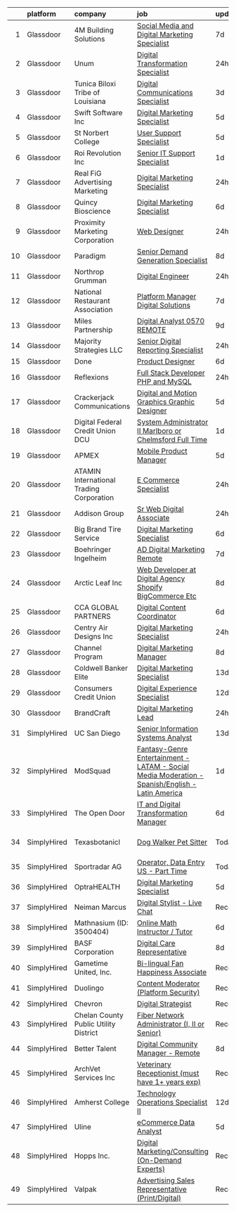 

|    | platform    | company                                  | job                                                                                                                                                                                                                                                                                                                                                                                                                                                                                                                                                                                                                                                                                                                                                                                                                                                                                                                                                                                                                                                                                                                                                                | update_time   | location                    |
|---:|:------------|:-----------------------------------------|:-------------------------------------------------------------------------------------------------------------------------------------------------------------------------------------------------------------------------------------------------------------------------------------------------------------------------------------------------------------------------------------------------------------------------------------------------------------------------------------------------------------------------------------------------------------------------------------------------------------------------------------------------------------------------------------------------------------------------------------------------------------------------------------------------------------------------------------------------------------------------------------------------------------------------------------------------------------------------------------------------------------------------------------------------------------------------------------------------------------------------------------------------------------------|:--------------|:----------------------------|
|  1 | Glassdoor   | 4M Building Solutions                    | [Social Media and Digital Marketing Specialist](https://www.glassdoor.com/partner/jobListing.htm?pos=126&ao=1110586&s=58&guid=000001812334652d81621f7f3c15f957&src=GD_JOB_AD&t=SR&vt=w&ea=1&cs=1_27c63c42&cb=1654153046035&jobListingId=1007892482930&cpc=4AE8B46D8845344B&jrtk=3-0-1g4hj8pcpr1bk801-1g4hj8pd82cgv000-5499c41984faf4f9--6NYlbfkN0CgQmj7yE481xGMhv8oNASS6JnKcl-psSIiFLnIfmSYoRnBir3Xm72OhOt-pkNbUKafFq9h6VpHxLpYqc8tdlHulsnw0vaP86TUQc3PL0WKbPtpZBtduVRRhYJJs78FuBLDMvmwK-i2y3wkkw2xe4BH2kOrhM6lsfXDBi4wV-1QglGm4PAenhF2tl9VVKGhOldb5ZcUaorqFzHKazVnU50D8wn5QGVhWLRAs9yJ2lii3vmLLZbqlAVQvhVXM3RVWJi1DHTewmmfYh3Oc1VwIYbPAwrybNMWpvGXd_l31g1M8mEuQKOeXiC1RxPiesOiZO_Mu9q1m6lacQKyZxKeC__5oIgnfXHYxdxV5ZCyvbQCBC0lFsgPvad5uorM3j2wpPqpG3APGcP_L3LSIrZnA4KQCZcOxOUCqpZfnXnYbZDMqUamLS_17Q0sk4VOghkGJNsd4mkT4j3z5jqX8uttu9rgUolX4rNkJuPlb7o-E1JKVilm0RDdtQ9tESD1V1HX2A7cqhuY3fo_okh0S8bKDGhj)                                                                                                                                                                                                                                                           | 7d            | Saint Louis, MO             |
|  2 | Glassdoor   | Unum                                     | [Digital Transformation Specialist](https://www.glassdoor.com/partner/jobListing.htm?pos=117&ao=1110586&s=58&guid=000001812334652d81621f7f3c15f957&src=GD_JOB_AD&t=SR&vt=w&cs=1_7b92f87e&cb=1654153046034&jobListingId=1007911243162&cpc=4D489A1B82E31BBF&jrtk=3-0-1g4hj8pcpr1bk801-1g4hj8pd82cgv000-03346d408226acf6--6NYlbfkN0AV9isdB2iNFq7MNITge-w_AXqD4hA-KRfbVtwUipZE1ZWY5PljmcgHbqeUxv3vkM_9xw6wY8jUxAyEMOMVdUBbT_NE349uq_bpviplUi8KdAlDw3hwTOPhgL1m88JG9fuh6QO32-gUr47sWXZT_QmklRE3_5TLIBxXSZoNNGilByOeaxr9VSCX2Uau0zQJLISl8CqZNg6dPlKK-vfqHjQIPIsL5pHyxzPoDgqf6u7zlLyE-jVjUWZAY0PH8uPyzXDEGtK71nLa54OaKyB6aRb2mbTGicsHRwS-Zj8DcdHd6W75g4qysNpFuPW89P1PMlbyL3UX3dSCIBCoKRBOj8UlXywO8yoHaOiZlhc1kzXciMGv-TbcLX6GBgo4X22fxujcO_0hlEacArabdyWdhfYsdPXo1CcrZ2XeHSdQ9GBahbFEg65S75XlAt4mtwIyiJpHvEKwnV1DSofvJHDG1AG5vn1rBClk-5y38eJyO6Nlb2fflbTxhANO-Cv1YVcdnffTT3dpWdUoTZkaMkbx93acgvnffM6pNEZSX3Qtm80IWy8cSqNxvyEHkCQLbxcKnbuGuIkrty9Mubt179U_mO2r)                                                                                                                                                                                                            | 24h           | Portland, ME                |
|  3 | Glassdoor   | Tunica Biloxi Tribe of Louisiana         | [Digital Communications Specialist](https://www.glassdoor.com/partner/jobListing.htm?pos=104&ao=1110586&s=58&guid=000001812334652d81621f7f3c15f957&src=GD_JOB_AD&t=SR&vt=w&ea=1&cs=1_dc82a5e8&cb=1654153046032&jobListingId=1007900999743&cpc=9140140C3E201244&jrtk=3-0-1g4hj8pcpr1bk801-1g4hj8pd82cgv000-93dead821e357997--6NYlbfkN0A4hgeKHdLyHgzaskNEvl2xXMVaueUT71iJOYpLYISQUI4874FyV4y-JsDEOyN5S5s_rDSjQuuXtJKvpP_QNeuABQgKUXyd8-zA7xE69ApiiLNbQMJYW_DPjenohnSkdEmxHxVEj3_2dz3MnOftn1NRjrhLlU_hJv31LODgcIw8u6GzdOoBdBjM2IQgFaDShAGclxDg0ipfvcDs4PdGOG92Rpk_WxT1KatEc-f_SQwCj0OcwNdMyNijquNYIaOOZQ0kzN9wzsJWwKGsuWM01kjNISoJ034LaVp8b0EmmIGYqujUl5yJJQZ0D7yTBq4wpALwdHm8eCnCCloyXjAgty7Aj4hPk_8Vf6OW4XDZgCMwHblxHHB8viIEgQGwca26GKcmMvygSJXilxtIU4GLoltOU5fN6YjzD6a1pnNfFt6gtOYYsLGhmW6-PphkKy-vuE-bY1hi4M2phxRlMTdwDXwMmNUJFJZwldJ1UcMbiqtuWIS82DsakPmxopJKCDlEDlYgko-PJNAmRA%3D%3D)                                                                                                                                                                                                                                                                           | 3d            | Marksville, LA              |
|  4 | Glassdoor   | Swift Software  Inc                      | [Digital Marketing Specialist](https://www.glassdoor.com/partner/jobListing.htm?pos=110&ao=1110586&s=58&guid=000001812334652d81621f7f3c15f957&src=GD_JOB_AD&t=SR&vt=w&ea=1&cs=1_6a2abd96&cb=1654153046033&jobListingId=1007898399231&cpc=2C0945AC5067B68B&jrtk=3-0-1g4hj8pcpr1bk801-1g4hj8pd82cgv000-e14097b5bb6ccb9c--6NYlbfkN0DZZww-p_mr8GWlqIRBY21Wjl_Fk3kglyx5_HcxykVqweErWnar7kdIypVXyUPbfKVYgQFXV-naKbIbUjjuafYosPAFGtbIAun7F2CrqqVrXoyO9rQ9STNmNXEJStbVqtf2XmBvaMJ5L2LBjMdd2j9207IL57VRWplgP636dLn0-h85S6kf07DocPbv-6J7p_dl3edCZM2Jy0wRWaNBOGd_ScyjEqHVGDHR_y_akPBRI3Xn8oLGN-gGTqDWiQ1jrBtc29iuuyYfnfUXk9othYzW8tS5kZ_Dq7guUGOU7rsJkxMf8BFW4vzHQmKENNfJzi8QqN9QArlzz9HrftJIkIj70Vpvfhjdj1_DHPCNeXU4a6jjmCZ43rtKNOQAKzsGa3phe0ZtnFf6JgUlR5dRtllYaOZacZI5Kh10OIhoj5_dpSOYch4yh81noie6ZUeIp_6kZWlUk-3tKv90oLuwJwVputX2mb7Ag656ynBzzXYdz4huElA_rXTGC6-UlyLT_kKti-Jvvc2NRw%3D%3D)                                                                                                                                                                                                                                                                                | 5d            | Frederick, MD               |
|  5 | Glassdoor   | St  Norbert College                      | [User Support Specialist](https://www.glassdoor.com/partner/jobListing.htm?pos=119&ao=1110586&s=58&guid=000001812334652d81621f7f3c15f957&src=GD_JOB_AD&t=SR&vt=w&cs=1_4dde5870&cb=1654153046034&jobListingId=1007899347100&cpc=BD12EE6BC876221B&jrtk=3-0-1g4hj8pcpr1bk801-1g4hj8pd82cgv000-e8704bad2938186e--6NYlbfkN0Cu_GVcSGh2yTFqUL9oIhJevkFPo5xSUcND23f9fjtmJiqZE77BpJOYRITA6JHQD-9TWppfqnxGQZ2_mcb9wQaxipToGkWstvURvCnpU16mUgY2KdGNQNXs4Jm8yDjgKQb4rrLBelqObg69L-thZrJWqcYhpdi44jir1WaYu5CKuXZnXcwEAjAEJ3LtOJZngCQZ4r6dwYrD3W6lG3HUdLVBuqMcm7Lu-c1uZX3R4PpUJosyxBtquFVbQ0Ldy93gcXSt9wAWsGmo9_DMfUJqvIS-7D6cZUzxnoIZgJYWiBRKsx_AyCUpTcyxwAnVRZh_upSOtPjjM31mxK1EhvPdImHr47ML7iBrsQ_D6l4HY0SY20D_xezzE0uZFN6wyaot7WWNklckMLAiw0BxYAd9UBNN8BQ84ECOBO7S8u1tpH_P742Q9hoHI58xvzFMb6WnBdotRSP8bnM-GLlOO-5XnQUFg8ZD-FtBPwSnGUXLhzlQtSCnsfQT0zpeRid_XkSXh8gT4oOWwdI0POTRCPPIaNRnQbv7TZkbPyPCpnH0g4vr7wSUGXVvS5Nq0MTvfkKpSy1EXhq1xlkHRg%3D%3D)                                                                                                                                                                                                                          | 5d            | De Pere, WI                 |
|  6 | Glassdoor   | Roi Revolution Inc                       | [Senior IT Support Specialist](https://www.glassdoor.com/partner/jobListing.htm?pos=108&ao=1110586&s=58&guid=000001812334652d81621f7f3c15f957&src=GD_JOB_AD&t=SR&vt=w&ea=1&cs=1_db84b96c&cb=1654153046033&jobListingId=1007906984240&cpc=427C69BCF34A3160&jrtk=3-0-1g4hj8pcpr1bk801-1g4hj8pd82cgv000-6e7eaa2084345b06--6NYlbfkN0DioPf4VA_6Tg_-NW5IJhXRAAp9AKfe2yJV5hq6TK7JLPVsXEw0d9cbLj6N8apiB-ttBI4c7mZowpQCt3honEKUWn3Ua6ZCDOAu3KkkctMvUnWdpFprpOH3USBIOfjOJTLPp0s65FxlOf_VDSlglmtUdel2JXmCzvM8-7P8NqkEnrn6pyeFJe0pUBMo8ZIyLEq_8H4Om2_YqTrjEgxatsbVYS25dBUC1Upg5ISCEy5Ffikfbk3l7aoByae_gZY0AUhb-PyA1m3npMMC5mLBYNIOiC-p22RrDVzlT9khbu8uQfHcOBrsjXbHP7zG2sNEAnPUDmavVQshD9A8gfwW4iJ2_7pwxmKNNYkOWcFy8QPknEggQWbetKxxOp-t6rR6qcTSkh9WEYVrQfLvDzfn57v_Y4Gwkqy_pr18pUWfrNeBQcxEtgsOhYndoETn3M_0WQEw3anBjn26KQDIVyrPAEkICdX5XEYQoIO9l44SzDbOA11v5IfUfkeW5I83shwMOROxyFBgtNEH9Mx1p13rDQ5P_N8L07jtIKKpO-1ab7PK9p13ARueyFRiBk5R-ecTtfjP2JUNuChwRtDkWHnL4fi8ljH_p084OWkmyEW3DX1IdFvxA6-PTQTRZE9mwej8OmZyhr1ZpFwhKr5SMJiBCrP2yLqeSRwocEeDBcwM2ue0hfc7NJiIyXeYo9QBNzv9stXpRy1WcZENHzghbvHQ-PUi94K9U2BmfnSih7KQ55R2uzI6cEmUNHy5f-ucbe9mC46XWGnHjXndKQ%3D%3D)                | 1d            | Raleigh, NC                 |
|  7 | Glassdoor   | Real FiG Advertising   Marketing         | [Digital Marketing Specialist](https://www.glassdoor.com/partner/jobListing.htm?pos=130&ao=1110586&s=58&guid=000001812334652d81621f7f3c15f957&src=GD_JOB_AD&t=SR&vt=w&ea=1&cs=1_8acf2713&cb=1654153046036&jobListingId=1007909805561&cpc=67D5E609A3B8C355&jrtk=3-0-1g4hj8pcpr1bk801-1g4hj8pd82cgv000-cc6b9cfeb88de31c--6NYlbfkN0DfhRLDY5E7BVY3xhBTAobuSaZ3WR2SqAJ-w4NHeQGDZ7E2wUvMAUxACPS7JBD6NvNvYSi1QcqDDYnBWAC79msjXZLz8aQXWjOgFnH2oPVJn1iHajEKLK1BYdSfjiHxULvTTienbQiQf4wcWDE51qwmKuA0REQvJaXNUCX_8QDKGeoMK4QKU_TjvNcsYHNjbw2T9hOU3Lr6MOoBMFTodJSTZKKufe9burhW98d6uVyXR00bpNx87x3PgGBuhOf1B28cfKTeRFghSduP4T5A0bpIDqg6RLzgmp5iM5YJIJni7fHfCR8B2JYJOmVmHTEnUE8leiqMnIHoCyun_iiePUSFSEt-S-A5QClr7UJM7NehLuRkdtotREmACzPIA0B_zOgBjrIecQ3ljg6_zxTLK7j4oLoJxOIf7xLL1G-NnyEoNCZr_G9O6qblQNQpUVxasq-dGzTNAoLMMcy-lsBAfE7mBeOUnTknW2snDjCKkgo7zlipHJzzANFYBCb5gmYZx9Ax6znePrKj6Q%3D%3D)                                                                                                                                                                                                                                                                                | 24h           | Denver, CO                  |
|  8 | Glassdoor   | Quincy Bioscience                        | [Digital Marketing Specialist](https://www.glassdoor.com/partner/jobListing.htm?pos=109&ao=1110586&s=58&guid=000001812334652d81621f7f3c15f957&src=GD_JOB_AD&t=SR&vt=w&ea=1&cs=1_e5eb60d1&cb=1654153046033&jobListingId=1007895149889&cpc=1AE02033F0CCF966&jrtk=3-0-1g4hj8pcpr1bk801-1g4hj8pd82cgv000-09536d07b9f4a43d--6NYlbfkN0Cd5ZvLdai7cR0fypH5_WiGezUQesq24dbKuF0ly35ya84jt7e3GFL0Brydynu9w-vRVQvsclyrQPKTm43Io2F0qEmjpfTscOP9bGxC4pfTooJYLErC1RUOPnUEajuUSOp-elD8SAwbyEZ2Vb62O4NxyVP8P7f4Hc_rdPryJ9aVdAjPAiYu2WCxapPHSfO9cQq1jAeuNwVcwgaqoaNT-v-9j-lM6vH5ZMyGdKlQQxmZ2ZEXiHaG66FRP8wHlyuZfQw8ijZdNXiBHK90bhh744C3jFWQXJb18s6aIoTQ8T4fhuI2fNf5Xrbr0H60XWYafuN6o6aepn1Dh5jeNUTUk31-Piam4r9I59zIRUj7NvwDoL0q_C4PmJMnCIzVRr6RmmM8giHLVqSrEosuc1QzT56-E4nBggzJub2zB3AxLdhDa-qT6oWwtvDSqyPsUk341yeiJkw60AV6fRLokwio0DKsUt9YPhh-Nido4JVeJB5W0IWKE7dCdedGxe6LDZ1fr6AQfudKVmoJDg%3D%3D)                                                                                                                                                                                                                                                                                | 6d            | Madison, WI                 |
|  9 | Glassdoor   | Proximity Marketing Corporation          | [Web Designer](https://www.glassdoor.com/partner/jobListing.htm?pos=106&ao=1110586&s=58&guid=000001812334652d81621f7f3c15f957&src=GD_JOB_AD&t=SR&vt=w&ea=1&cs=1_a1ef09f6&cb=1654153046036&jobListingId=1007909411123&cpc=B05C06C2E5790446&jrtk=3-0-1g4hj8pcpr1bk801-1g4hj8pd82cgv000-fdf77e2082eedeef--6NYlbfkN0CKNvdBtBh9SnuMcnkEvhJOJZTsmZHyY3ybnWicrfIHv4J7uR0g30tMm3JzRMilnpWfVo-QF4Uw8pdgMyGssC4PATq4MmUjSPmr3cHzrS-WMwGluAlFVv_LBsBToci7OzFez2U5QhCA2MlykN7Stsiel1TkWxiPyTbVV0OD3FMO8qGE57eQ-Z4oOTlUt4XpxZVQkZ5yj3FZIreguY7QmnhgL_9skU6xZ8dvgZ5I1H72xO1lMdI3y_DPNL1EJyDvNruFUzr78ZSE1xhMmR05znpo7321k_L32iYo6ScUq0Xap3uHxxs0AqasJVQ-BIRpi1uzXHyNP5tzW_GNDfv7cwR3awVVARG0ACwuSSzk1OMbpd3zW6pH8eH4F_sA4Vns9zcJcmHEF99h5YCtsXYEmLuVjHVcbeETSIyBIjrcNk25KyZqBWFNwpenqdJsxK7XULk_h_lFn-08MbsyzfPTfj4TPIWPWuhEcHDZjTMJgXsufQhm6cP6drgg28SB1IpGGoHqj5Ik-5AmIg%3D%3D)                                                                                                                                                                                                                                                                                                | 24h           | Brunswick, OH               |
| 10 | Glassdoor   | Paradigm                                 | [Senior Demand Generation Specialist](https://www.glassdoor.com/partner/jobListing.htm?pos=111&ao=1110586&s=58&guid=000001812334652d81621f7f3c15f957&src=GD_JOB_AD&t=SR&vt=w&ea=1&cs=1_0b1e3579&cb=1654153046033&jobListingId=1007889393339&cpc=A7A4858676DE79F4&jrtk=3-0-1g4hj8pcpr1bk801-1g4hj8pd82cgv000-5a87a7f9bef79ef2--6NYlbfkN0DeyJ4CP5CzwT7broxeUwKBt3co1QwKwWitRQqJu2WRZ0WRYEK4sRQPRDcH6z-5Xl98DLi94SyD_BF__Ytb4p51lAOuJNaJMk1f--M6S4j0Da689BdA3tK1WDVHZPqixYFvf5JfeMs08kpna6EazR-gYwppV8X16oh_YLSVZTFHH8fCSWRZyWC3i9-YqOFtr5AqwwL03_7a6kUh0kHtWiIgFKCPslzLSFdfU6s9V5fPA4Ja5XyzVWItQBDbMLT4oOLV0ba_8WyvHXuXLmsZXFijcCPtsvlhB1jL7m-l1OUV7tWaF7zhu54QfbJ0xYiP-poXSFqMK4spoScxr6tPKwo0HtvnJsYIvCUpuEy-wn8upggZvYiE7PGs3yaN8FV2-MsTvoRcmkmQmZpv_hGm9r7dyf_ydDtwL26HpKKm8EslQ7clsoIJDIDX1q3B3ndIp52GBiINcjEnEL4JNkRQfxfajT2UaHCpx_DRdig4xtzC6hj7dwkoqto6tXlqsJRS9s1uA3SX8xj5UWQgIMAbqcCw)                                                                                                                                                                                                                                                                     | 8d            | Remote                      |
| 11 | Glassdoor   | Northrop Grumman                         | [Digital Engineer](https://www.glassdoor.com/partner/jobListing.htm?pos=129&ao=1110586&s=58&guid=000001812334652d81621f7f3c15f957&src=GD_JOB_AD&t=SR&vt=w&cs=1_5e00f9d2&cb=1654153046035&jobListingId=1007911348039&cpc=82ABD2B5CEB98952&jrtk=3-0-1g4hj8pcpr1bk801-1g4hj8pd82cgv000-03b7efc663ce1d4e--6NYlbfkN0DPf8Tf_oakpB62WadId2dzQiWExtALTi0lpCM--zHBL1trAzPQuAwgyDf_-NiZch397bqYnOXZNBREP6SSvr78MRIdQwBuUlPJfMnogf8qZp81QoSlVgsFFB_lcWaiD622xjkYYfVYOKX-1p5PiCyZVi3d9MWBT83gNIwcQJjkc5cAaYlDOb2vXgt84ZHBYBEyAsTqXDOxha4Y1k-jJUAGiZMjxoTkUWhGGjy6N7_f0OvskXIVV8KebVKNkGE_kF74LvM2g2sz9kQpGDKKFkkFZpMpVZNOFem4FmI2ZT-B4JqGyhmQv1jVjn_3uomP0Eu8yLDrHsNq_tUK2oemKlJUajE3PzzHNF53TJoUS7_lpmlEzAzZAKkv59GvbfoZ8I748U4iNUc4UkG8XLbk6UPmM9kwqMQmntypxq_1yfSQjp3iFJm_VvJ2nnkjW8sgTh9ZsRk9k9dMFVTECtO4qYX5tkG43N_kZzorjyKxQze_Hbe5iUIhPNwrnjVHRVGQYX2dk7sy2rR7eXLVEV2ovnvGfRTeF6L9eoZUxPqFHeHr3S-j8fQWrj2blcEnWK43B1Jh4xGSdjTxj20NhmfLItmg8BWzj7m4MadtkUFHW5S_pyAXhpoXFBg3Z3u_Z77-R1hbuHuBgU2PFNBUdpeY0v0xJkAPuMvRoncCKtHBSAiajTAhf0-Par2pV6CKiXMjZ0uQzUYv8tmhRFSyZBBkikXk4ucgtgdRMJdH2TCHkVJNzqZYyxsPTamg8c2W5vweG9ptVjbE9_ypKWeoKJVGme72EXgxNRo0IgIXCgpxM3urJg%3D%3D) | 24h           | San Diego, CA               |
| 12 | Glassdoor   | National Restaurant Association          | [Platform Manager  Digital Solutions](https://www.glassdoor.com/partner/jobListing.htm?pos=102&ao=1110586&s=58&guid=000001812334652d81621f7f3c15f957&src=GD_JOB_AD&t=SR&vt=w&ea=1&cs=1_8d78712b&cb=1654153046032&jobListingId=1007892595083&cpc=B88C2F2AB74A8C5E&jrtk=3-0-1g4hj8pcpr1bk801-1g4hj8pd82cgv000-0fb08f81e4b7cd9c--6NYlbfkN0AXV6erP36Gk5_UqhJ87gBwIOouYBwtKExAdYMc9-jMFELr0MqWhlGyGIz9WUwZ_8NxezdNdMMdsP_07I1vbcKcnxmh-OOUSKGW98Dzg48VjRZC3rYjPv6fb8RNbZ-0DFzWkU6318Md3EP43dye_UkZMClQhcfq6lseX7jtKE4iymHoJxWL-bQ513khEsgdwFq5Dn3CI-L4nrd8XKPQs5flRaXlbzsGpfgyS9WXu_U_fpanX1Iku2NWA5FneOpzVeR6HC2RrVs2dVe4by9LQrXs8c9stP7EqTzwWXj6FReTa0dG66zkcj_GpxWnEv9_PJH7ZSngvMQvqTm5mCXiYmTm0DsYOM_XjYuWMjPTLT23tJH7ea5B6nIVTN8j6vxwMgdGiY_YnziSdNKSSlSMfODvMdefrGgS_1k5R7F7LiEVKV_cazQXXTDAlpHmr5PpcfQYmKgkixDSaPZ2aM7PLy2XiKE_F7NZ1eCCNLH3-oZc7vWQpwGjinYLD_aYq43P4C4w6Cjg67_8q43O9f_d5cAaTfkgFCF2FBw%3D)                                                                                                                                                                                                                                                       | 7d            | Orlando, FL                 |
| 13 | Glassdoor   | Miles Partnership                        | [Digital Analyst   0570  REMOTE ](https://www.glassdoor.com/partner/jobListing.htm?pos=105&ao=1110586&s=58&guid=000001812334652d81621f7f3c15f957&src=GD_JOB_AD&t=SR&vt=w&cs=1_25e6ab77&cb=1654153046032&jobListingId=1007886460693&cpc=CB2768E455C10F6C&jrtk=3-0-1g4hj8pcpr1bk801-1g4hj8pd82cgv000-b47b2c23ba471851--6NYlbfkN0DZZkyOPtvMjqDDtN8rnR319N6rIpFNX56Vrt04YiHoO3y-LnaflmcEiKivOKsxj0KtnDO8xwPzkfG3jQkCH54FN2vUwZ6vxaNscSdZjYLhG5HhmfmxfJlubvcO519f_tJ2opL5ZC4b5l_gktxL0xf4n0bwy3RybBkmZ4KVy10bu8i_W56hlaRP_58CK818kZAyAwYZwU1_R9gSsweFnWM5LyxZR4jtJo6V2D5wNHLdfA6Ao6EKtcI0PUmMOcqkUZXDOAp7Lp2Hf2xdVLFt3Zcs1OyJmNY8w9FCh2VpaxU-3n33vSO0qa91BuPiPUxMLF43zluAww2S5lLclDM_SA0xsmELZgi_hzDkpxOkYKTSCVJjmav2ZxAfLGLi6yU0jPTWotUeQFRzRQgKPI5EZhbLOZdFDBJZOWVH_7_E0J-Wz3C4gO8yaEEo4KRxUZ09x5swaWuFHglTI0VDlMkvrIdy2rRANtPXuMyl2P20lRzfa3nIZL2rZMfWGfMQVg2mvrZMQWUNUzB8jiU--KuJU7Wp1wljoRN9VEJR1Oh7D5CIFdU-LX3cIIY2Sn3p4xCHXwsr9CXnkC26fA%3D%3D)                                                                                                                                                                                                                  | 9d            | Florida                     |
| 14 | Glassdoor   | Majority Strategies  LLC                 | [Senior Digital Reporting Specialist](https://www.glassdoor.com/partner/jobListing.htm?pos=125&ao=1110586&s=58&guid=000001812334652d81621f7f3c15f957&src=GD_JOB_AD&t=SR&vt=w&ea=1&cs=1_bfa98224&cb=1654153046035&jobListingId=1007910444745&cpc=0AE43CF55DD5119E&jrtk=3-0-1g4hj8pcpr1bk801-1g4hj8pd82cgv000-cc1f870c9eb9271d--6NYlbfkN0DzaDHVbxJ-LJZej0v9fk4K-FwNocoxjQ_zxp68kPBvcoG0F0cX5LlH7emtH_Wtu9DPeZmiCALHQZH8OtJD2INVUoLSy7YmZvZ2fDrepgYBKxefGxFGG_vPnoWTbdDYo9DT1AiNrsgjyfI44_eHSf_BKWpEP5naeZe3_0u9H_vq4NzLEXkJ5hw5G4Oir-xymfPEZiFDOVHpuc6Bfq5Tl2J_77mBWB3luWUDQa8Ivi48CFdV33abuMhjmHBDACajtuwn_70IMUbzjDM0CPwSonpmG-LlK-4-5xnNhVlD124KqB_pEUMZoOpfj-zLzmpb2QHDtQ4j14Jo930o57Fd96cQOQLVTpW_zmFpOZn44fjQhEH-JthLMYue8b5KyveibeDOaayblZGBHwtkHshs7B5snwukMAQS6Vio_VAtIAgXOKqbGWlOTVg88aiL3K2l3OTQ2YyXWdpIqT239f4wCi_jXR26OhrcFflBfVIoNeKAnPrK5q_9419d5lyzZ-BVGw-Q3YMPqWosuw%3D%3D)                                                                                                                                                                                                                                                                         | 24h           | Jacksonville, FL            |
| 15 | Glassdoor   | Done                                     | [Product Designer](https://www.glassdoor.com/partner/jobListing.htm?pos=121&ao=1110586&s=58&guid=000001812334652d81621f7f3c15f957&src=GD_JOB_AD&t=SR&vt=w&cs=1_6f3769b8&cb=1654153046035&jobListingId=1007896596008&cpc=A1E2D04CAB10975F&jrtk=3-0-1g4hj8pcpr1bk801-1g4hj8pd82cgv000-62694e3607ed607e--6NYlbfkN0C-LxO6OzFeyYVxZOsqOoGVZSPgtH8WHva8NWd1WDVRmqXupYKp1xC7mBY477ooZpLSbW9f2GHbcWvIeALBGdza5CccmxxfJIlOcVioI_zaq_nlqjoAI9qWq4AcwmRasbYh3PVdAmo-nd2dfN4TyJGlDH__UQKqaR9AQZwfwL5gEGZlNmtrP0nIZZcyiivmOFlDiOR623gark5dIWJWiX9HoL0_WFm8O7PzZIA0Ba8rKWRqUNYs85dUPdBGBum4bTStvbxXgcMXDa7fZEkSfjAwMR4YIQD7SlfpRiQvKzL-ObXSJ9LzYfhu6nf4Rl-uWyG0MePzG0_lH2-OllKCLUh73eGwXrucQavdo2UyPOAaBONMkKpI3r0EykQg9vzlDYmXaxRFods1tj-DRKnB1GbE5D2K3GCLdEWVhIV5jigOR27HnxfL5S81DdbLKQvivY0heB0KPRpEMdgM07Y3A3N6gxV3JDhVFDykp5tyYMdyVjzCtuyn8uptXrGFVuSUPwR0yuGiaw4wexX0m2KuAUMg8mZhv4H-a6--Dj7kws5kJbGUdN9N1ixI2XpwFQNOGy6jd5wYHgniKFLM1ILaI2V9)                                                                                                                                                                                                                             | 6d            | Remote                      |
| 16 | Glassdoor   | Reflexions                               | [Full Stack Developer  PHP and MySQL ](https://www.glassdoor.com/partner/jobListing.htm?pos=113&ao=1110586&s=58&guid=000001812334652d81621f7f3c15f957&src=GD_JOB_AD&t=SR&vt=w&ea=1&cs=1_8c9776f3&cb=1654153046033&jobListingId=1007910323022&cpc=C779B72A99EC89AE&jrtk=3-0-1g4hj8pcpr1bk801-1g4hj8pd82cgv000-f680bb3b69181e8f--6NYlbfkN0BBGG9LMNqL16EzDx9S3nKk4b6IwprgSJginr0DZD_oW-LxatidhHjSCY0SFq3hVRVOLHpq1795oO2bygpZ85wt8HZLPGWbqFBRMlalyZzOjkDH2uDKMz6VUM-05J5SiOp_x_kuSxFWSyQOTxtY-3FgBOdJeL_R_W6fyJfAlRB2ojFIjOLfpxEufko5Lq9JAqzmUqPxktgW0vgYmOCQ512oW_cA8M5qinhqG99ej3RztYm1DWBOM7G_q5d6SJ_MCFU92gjbHvn-K3CokdzASxrvHUIWygLQabkU1iQLptipGjJPcfUdK6EICOaHeq4xrpSyY5aaY8nLItLuAKwYiwjnd9JnbCmUy74TbkNSzYG32RJn-LU3fEWhvxGNko8ZxC0J8KGufn8Tp4KnoqkW6SiISQYqOz0VRwrbhVjf3EJJHJufWPkn6Io-KCKh8XL1vmcoRZpxuxaD1cWhHEanQw7f7bbaoxI3ABIqtiYkokq6VqgavdoLGwNe9X_GAuSBWljPRKlOekJing%3D%3D)                                                                                                                                                                                                                                                                        | 24h           | Remote                      |
| 17 | Glassdoor   | Crackerjack Communications               | [Digital and Motion Graphics   Graphic Designer](https://www.glassdoor.com/partner/jobListing.htm?pos=127&ao=1110586&s=58&guid=000001812334652d81621f7f3c15f957&src=GD_JOB_AD&t=SR&vt=w&ea=1&cs=1_4e04a38d&cb=1654153046035&jobListingId=1007899179018&cpc=D910AC0D9B8C6152&jrtk=3-0-1g4hj8pcpr1bk801-1g4hj8pd82cgv000-4119b7ffd432092e--6NYlbfkN0B2gTXXlubBWfaJD3-68vf6rz1FKns231YboDBrYrra6ULyPejrG_3OJfCzt9cG2ZOYTWGT8SQv5oGTEDBXQQFheRTPmRReNOakHOugp4ffBwWO_IXUXUui5-NKfKUISmtznTLJ8aJIHK4pCZQAxiVwBEHi_IfQrvl_HksAdmmYmzEOy4F6VZXXQHAdde5yHQOTrNsONWwXxDCxKNq7fj7xkI5G12C7ayEO4PT3fIVdQdDn-BK6ZE_vhfCLu0Y8JlP2GeNuXN7Uvitz6fu7jX8FaRLc-zyStAKljvfaeCLQWVw-d0ta1as6O8yvVcgfN9UcBJD0772TiO3x8GZiyoPZG93Uhalrrfk57XRT7v-bpDdmIF6jx7kcCupdsPovqPCiPX7SqcK0EFwihvOahU_5iWIm7Lzad0wzQ5_TWnUYXA7EVnBidmp-iz5Q_Ql9JrwyBGtAOEYQb8xNiJPUijMvI9loD1_WxtJ1hbEoC0huAwFnxzKOYSlIFNT_EGtk0JYoZw78nk5oQt35NAtGAnCFKgjs5k9VMnU%3D)                                                                                                                                                                                                                                            | 5d            | Wellesley, MA               |
| 18 | Glassdoor   | Digital Federal Credit Union   DCU       | [System Administrator II  Marlboro or Chelmsford  Full Time](https://www.glassdoor.com/partner/jobListing.htm?pos=116&ao=1110586&s=58&guid=000001812334652d81621f7f3c15f957&src=GD_JOB_AD&t=SR&vt=w&cs=1_63db4b5d&cb=1654153046034&jobListingId=1007906853290&cpc=1787BE36DE28B9E2&jrtk=3-0-1g4hj8pcpr1bk801-1g4hj8pd82cgv000-cf1cf985706b06fc--6NYlbfkN0By8DCkps2dDfYSHifkupKPGdnpZA8Xqx3rxQDDpWfPOD6G9Md3icG4EJSjv9Ggw7G6OwTnv9dNNXYNY2qVZhY1ZEkf-nCq3FtlJBV_xn1dlqI5zdB-W-0jP1hWWX3BWDKDTHuDL_bo7c-xNBLPDYOt0YUdbQrw5rxlUssZq7i910WILm2m92lEU1hZVxUVOL-IHgwEKGIkA4ScP11SeTE_F01HMSuXfKrrmRRpocwAVnlTFYOngrs62JWBDF2Mwio5q1e1nNgZxEdI_o7eCgYYQ61ImT2SnTXJvZt8rvi8mLq_k3JkjWBgPclEtkdQdOE2O0CJPHcUKwpXTor9pruOUcgjCO2OriPyb-gOTdfvV_BPPR3F8cqBxAfiYXI1tKCnuiOopqx0Y_O47Mscb1Asoenf_5blmbAbfNWQc7vXmEqHLYRi2BK11Rf3OdXQ0hBA2b1am2geAzs71th2ny6dflEQ01im4bwVbKWr1qZFdL2YbyM1bMiri_GNfymegPrANcAO_0eZnhoNB3kE_RXRRwPjBCz8IywqDLlJ-17XW4eJkNqz6N73xnsRs_LvfTs7hR5kIKU6TIl0DpXIw0P9fNOBoY6N_YIOB2szMF4-rynfZ2cFdUJG5bNiAjRmmWk1H21VD-zGhR1mKFbWFJ8iPHVrjacD2tMkXADR1fAa955_fx4sIY8LFr9mFqz1fl0wZOaF7NJCT4Wv_zZ0h04ZbVyUEnT5XNyo-3JEvTWfzQ%3D%3D)                       | 1d            | Marlborough, MA             |
| 19 | Glassdoor   | APMEX                                    | [Mobile Product Manager](https://www.glassdoor.com/partner/jobListing.htm?pos=128&ao=1110586&s=58&guid=000001812334652d81621f7f3c15f957&src=GD_JOB_AD&t=SR&vt=w&cs=1_177c7e67&cb=1654153046035&jobListingId=1007898504722&cpc=85D4E989D68E6247&jrtk=3-0-1g4hj8pcpr1bk801-1g4hj8pd82cgv000-c5a393aa9f5888fc--6NYlbfkN0Ap2u030cuxRsdtLPDPs2BU3Kfi2AUyODsFm7pZ6XoflJQqs1yHrVdbDQQawaiP115OEnSqLQfHhCRmfNl5xZIbybda3Qs83olJKyMQxjinZQ_F64y-E5BP92CiNrJwoK7GtiGblVd8jv4q4kLMNfIS8oS9QE03B0yi_diZ6joAAvKEh373BqkCiy_oefgviJxAWK5wafg4Y1zNUtudhqCqAlh-BulJGqNT8Vr_JpyWq_shm_Ul8rYAUAu6dpPTYRhUACZo5P3--ASi3opAeccgypAgvxqbHGrzzgyC0Onm_pgykdyOD5MNAMiB-n7wXgYuJxisMuP5uGD9ao5KAPEKsjHR0GjXrreqzMBd1uuyQE60ZUtRjduxslyXfGGMsWKBDxqNlI5BssEaWYFnkq1ErzNmanVtwm8TvlSuLFNmbIsGyGPUUEGi2qqg1B01V6XuX33oKz-lO32Qam7vfY8aEyeSM5h4P2Q9UxVuDVMSiw8Jw-h7RqorJsxmNOQs6BaIZl8u01KZ_c6zq03fjMJNKR-bIjaC5CGo4doDoaUgoUKCouuoLjBovT9nnzexV95pkYT0mwROmnu93ERy7JxA)                                                                                                                                                                                                                       | 5d            | Remote                      |
| 20 | Glassdoor   | ATAMIN International Trading Corporation | [E Commerce Specialist](https://www.glassdoor.com/partner/jobListing.htm?pos=122&ao=1110586&s=58&guid=000001812334652d81621f7f3c15f957&src=GD_JOB_AD&t=SR&vt=w&ea=1&cs=1_1ddcb176&cb=1654153046035&jobListingId=1007910480097&cpc=87034903B3AB482B&jrtk=3-0-1g4hj8pcpr1bk801-1g4hj8pd82cgv000-5117e93a701ab41a--6NYlbfkN0C2SVAOpOeIWQkPp9EeCSLxTLheLRty2uanDx8E9nXZ3mG5qWt11uBKpFyT8_6hVPFRKeSlKIZFgZDrhLEiZgdiAy8XnOr_BIfwA-p8hlH5CPmsXkedvyUUWbaKyJM4IIuq8AQhOxOeNx5ail1VcKRXBda36GmDJ2uiO4u-18JwteuPREpbT7vCkfOEv1PSVdn2_N5Z_i9X5iSgQ87FxcngEaa-AgKfH8Ekk90x1pXsNbk2Mxvr4nDOTambxkLSuslefedVHb3OtMmHt_oLuP3DQOZC5Bp-7Ac0XJJnjubP5SS0ZZGitmc6-e6s6lC3OPpyCYcvMsaXJO6ms3-oeHQWTszPxF5qJEcDoLnxRNGodLD8EyrEQqCq8cg-feSBVvZFc5yMbT-IhSh7ihJveWT371ckR8N4qj8CYvxhqFEJwb9SJwU4nSY3iv8qtcx8q-RPJoh3590yLXa6vvtbgpJPFOuCAuwbuZqYX7tLpRYRj4G1_mF-DbwGHFSOylg0XR6DtQjdnkxcBA%3D%3D)                                                                                                                                                                                                                                                                                       | 24h           | Remote                      |
| 21 | Glassdoor   | Addison Group                            | [Sr  Web   Digital Associate](https://www.glassdoor.com/partner/jobListing.htm?pos=118&ao=1110586&s=58&guid=000001812334652d81621f7f3c15f957&src=GD_JOB_AD&t=SR&vt=w&ea=1&cs=1_e7d7897d&cb=1654153046035&jobListingId=1007910900352&cpc=073D3B4B6C3D1988&jrtk=3-0-1g4hj8pcpr1bk801-1g4hj8pd82cgv000-27cbdb280362e327--6NYlbfkN0D2ZZJrNSLWkuWgkN28CDhWSNpZr-3qYw3O0res6wDGcanqK0xggCyJUHqv_gTrj_dFZY_n6hrj4wM8NJz0ssiHaH4chN_GMXDIw0YlOEKtx7rU3_C1wgCwSPePdV1tfTEnDFSgEKedbaLfm-24GUrf5-ApuxtU4RD05AoiLO9RJKJ6guCCDQWWHTgCV1UJL80WAbXGJLK356SVL3Q8clOF8E9M9jWHtVhGQTKoSKj-i_QjXxfycVk7bngd_IXdxtVTon7yAg2DZ6m6RcLpRbYdpXD3MDktC3shwFVloV6_lA_DivJl0vlUPftq595D9M3PCXdZaKBVP6mlIy_Zu8JTFxs-SNHGAA7IYr9N-hk2GstLPei-YnXfGj9WSiZvL9PS-ZUl1Mi8vb2zo2af8vKT_rhIfNsOn7l0TRkmHPIiWBQNRk6uxc1b0BbQ3GtU0c15-ulu0nblbhVzgAo6JFwhf4bFTzoem-VLkD70qbP8rsnWM9llo8END_vzaDCc4f3aXMdqf6oK3aw7rTBrDDDf6bRKfYcN7sdU5djJUyIfRXK2I9zSf2-MIiMuEY2Tuh8%3D)                                                                                                                                                                                                                               | 24h           | Washington, DC              |
| 22 | Glassdoor   | Big Brand Tire   Service                 | [Digital Marketing Specialist](https://www.glassdoor.com/partner/jobListing.htm?pos=115&ao=1110586&s=58&guid=000001812334652d81621f7f3c15f957&src=GD_JOB_AD&t=SR&vt=w&ea=1&cs=1_4c83b6dc&cb=1654153046034&jobListingId=1007895892507&cpc=4453E7D8BA65D597&jrtk=3-0-1g4hj8pcpr1bk801-1g4hj8pd82cgv000-16b3e52da53b0113--6NYlbfkN0BsV1SkIjzp4_yX5Q1Sr6VjAYfJDvEOANdfTnsPMyWv5h-TdgDa1UWzGuy3Fyj9i-lxqco3QC7uV1YRg4fjhWxOVJmZm2-XS3dKVwg7SHSKRuYHDmx0nK7Frqi_bbY7j0Nrg6D-vP6X86s1JwVJsvcKL80pvxbUCuSHsUJRVrtjsNvQhPPQuGTP6-xqSwKAErtEm7f6ZP86hFWWIpkN9KAXAM10_VQO7_19HV-K1axt-Eihxtgkvllse2mFcptlCQO2GrRbwEcphwvvdec5CZ_PXdggZuktb5_Fdjo2ZzvkN3fvA2128ioKX75A5wJMz5Wp78fYDng63QWfHHxQvd0MjCxWmneHtVpgKtZJP2VJcBZFa3uzQaYuluyZIdbiA3m5YoyTq8FH-jW8nZoDWGZOlOotYK2end2uCL2LO3s1ELmotfRiQ0a8FMGqTe5s2x2ML1OAYIqNBZhv5YYLivmfPTtL8ffdkjrXGA97P44HTHiJcEl13CbPF6HfjfDou1CXStDTQ8s0TOEvKsgEsg43XJDroRlroH3oEoYuHWrdHJpCMmYs7RuyikpFyX36Kls%3D)                                                                                                                                                                                                                              | 6d            | Moorpark, CA                |
| 23 | Glassdoor   | Boehringer Ingelheim                     | [AD  Digital Marketing  Remote ](https://www.glassdoor.com/partner/jobListing.htm?pos=120&ao=1110586&s=58&guid=000001812334652d81621f7f3c15f957&src=GD_JOB_AD&t=SR&vt=w&cs=1_b20a2a10&cb=1654153046035&jobListingId=1007893713904&cpc=412D8C26869823CD&jrtk=3-0-1g4hj8pcpr1bk801-1g4hj8pd82cgv000-5bf0cb0ff74840e3--6NYlbfkN0BDvXtDEoyRurOTyxeoyGkl-Xcxe6PYxxR9SbHXM-VEjB_rhTJKQVx-r6xVyiw-QYPW42GoEhvSky_RIHV2kY7SuS1TAunuXZ7foJO3QHFwZdkPnp5OMsGCJOI-wHhUVdNlZjurmpQSIRzce7rg1IKb1DWtGq93vBdwCSELc33Rj9i6i26AEedZe3WUnvehJWXrw5pb-zCPBSr24Qon7h_NmnZQ93jbQQjtqw6yHIP-JKAn7mG6_ArK1vQnBtqpaL-M4V_10dvNEGDWqH1mfMHXXfgJ1hlqLAUo4RsBAheFQ6vhNBAd67Eun8xU2zBcVGTySGaCEqJBzNdlHwnL4eXHj0rk2Qru1gfngeR7frPzwrUN-oYsw2i4FtzdCuL9-P1bCeMc5GeZYviL64qECeixw6l2CSsbdbLyh7_hPLj-I1yUDDMvGjkwGm2900qc6qwQKUWYI_EVHbM-bEyNXmXSiHpNYovOCxd8pz3FmRDHm7FN-Dz4Y3PU9ldRKAPdKTI%3D)                                                                                                                                                                                                                                                                                                 | 7d            | Duluth, GA                  |
| 24 | Glassdoor   | Arctic Leaf Inc                          | [Web Developer at Digital Agency  Shopify  BigCommerce  Etc  ](https://www.glassdoor.com/partner/jobListing.htm?pos=123&ao=1110586&s=58&guid=000001812334652d81621f7f3c15f957&src=GD_JOB_AD&t=SR&vt=w&cs=1_24aee5fd&cb=1654153046035&jobListingId=1007889589877&cpc=608BEFD8E68346F1&jrtk=3-0-1g4hj8pcpr1bk801-1g4hj8pd82cgv000-c124af17fb860030--6NYlbfkN0BRhiKLDrkt0KPgqSD4-tjrC6mP6XCX_E8VZV6GD-XSQdG5ajkUiVuxdxELvoyHIJYtn-dGxMoE4LDh7PPgioNHb3hl9LWLQPivZ-krc_LrRz1kVMl_E721rZjSOdVOaa-1iWSElxmRWZdqLVcANyB7eIXILaHkjWEMzqKsLtgKgbGn8FAu7SFYM25K3x1X0SfRtCif7tdLxGI8ynZMgPwn4cwLpI2UgJhGw4B5SUYMYzoqD2E6fEa0YOfSLNOWTGkGKtShZ4Zu6gmM131-kCECmvRhx1gnTqM-ofHLB7C2CNErHr-gz743wF69jakCI-tjualwVXSLdEjt1wYbqImZd6duNzXwViNjsil921J1n6lngSPSkrTEPQ1df7STjId9BWIXogIWy8EG7SB6TzrYEJvBWprvg_jWfdPOYObLpGnNmok56moyG5h6vVASfm8S4Qm1g7VSO0G3dsrK71wD4C9GbMjG5mhVR4CjLa-ZAt0pYgaJCOXa1IspYkq5QxlAJR1ls6Mtz7qRNqFjCwXmAjCo6PoOrKBCY-kVC7WlBQ%3D%3D)                                                                                                                                                                                                                     | 8d            | Remote                      |
| 25 | Glassdoor   | CCA GLOBAL PARTNERS                      | [Digital Content Coordinator](https://www.glassdoor.com/partner/jobListing.htm?pos=103&ao=1110586&s=58&guid=000001812334652d81621f7f3c15f957&src=GD_JOB_AD&t=SR&vt=w&cs=1_1e580281&cb=1654153046032&jobListingId=1007895240852&cpc=AA92A8B61C2FE4E5&jrtk=3-0-1g4hj8pcpr1bk801-1g4hj8pd82cgv000-9e6e39dd61bb851c--6NYlbfkN0DoEuYdX6aTaJEDcy_D2KTxTv5DN_wvqMUWq-4lUccqKsjbpp9DPhYT6h43DNs6_XYRKa8_QLEXTn2-3J7KvdHkvbqnwRzt2gByPgTvo-6krWjOvGS5mKt_KLG5SPfAWj8SLvpciWBVJliI3uYj3cdLZ20j_QiyvKqMMsejDFUpPVIS3aLRroe9gFB8UntpA_8NSjsB3A5zDVoDY6qri0Kw-pA7O375_UzDltpGPAdUh92abxqkTObvUkl1Z7Pimh2caLzIDQLvNTQaF5zNTzDUaMPhH2Ea_CEHfxwp0MPaov7fNWXiv96VSVml0ULjiyJ19Ao_WW6I327v-KnPV3yWM5_S0yDJ6KAQy2kDW9UkQMdINUp6N0MqlukOGb4IzGW8M7n9AWoGoMCVbhcOjildQLVruVV4pIHtC1OKfLeVCOUAUwRi6n7i3AAIUfsb3tyLrYv0tpuFfhY7DXiBbC2EEMaW1kjVBJJzJgZqvc9PCMOouUasPOWmA1yX1jQCxu3JQcsMcvx59U2crlkK2I5c-w1KHpTI7_hf1U-y5FfnRqhts0QxHEvsEOW7h7uZW7N3d-5UXcSu0imFJWxW0hIu)                                                                                                                                                                                                                  | 6d            | Manchester, NH              |
| 26 | Glassdoor   | Centry Air Designs  Inc                  | [Digital Marketing Specialist](https://www.glassdoor.com/partner/jobListing.htm?pos=112&ao=1110586&s=58&guid=000001812334652d81621f7f3c15f957&src=GD_JOB_AD&t=SR&vt=w&ea=1&cs=1_ebc288d0&cb=1654153046033&jobListingId=1007909926256&cpc=2F2C49D632A77FE0&jrtk=3-0-1g4hj8pcpr1bk801-1g4hj8pd82cgv000-9a0419a75b33d50b--6NYlbfkN0Bzkuy17zoNwKMVjyusHhR7JNYo3SmelKzW8jp1Pa4TkyZTFe0M7-lDBaMuSGY534pxuBsEMC9ArIGjGikjhsB5jSHOZ8d4RT003eg73h4ufeMLCzqSEU4XnrGyCbqohQxHUbvPgBqbjtIXmGYatHLcps-fZycDAFpoLqmO3BPxc1ZsyhWF8y-QXDsJ4xnbQdm_UjmH1stJhrNv2VL8QKJu_t4wS98e0D4D7YfG4nZ_4RVdn0B50ejTWzHM3CXPIXS6RVZkl-NAeYyN7VuqV4IEuY1KDizhlxCFQ47eH2TWBBazNBLqDi5g1EyotPVUfjrKey7TBxf1S1y3wNrZaRgqi4RSLN-AlYQfiE1zmeIIjkn_kOuce4osyzOvz6l17CY8s44IfU7hVvNg3nwoVUMMOw5U0nak3ZWoCqHXpeo53h81HVXnw_iEzR-PzSYOxE5taTNpUhc6wpo0ePdw8kanXjEBopdQxPznC9EA-fJVsN1eyJGGaITOk91i1uVbII4kMNhkAUX8Pg%3D%3D)                                                                                                                                                                                                                                                                                | 24h           | Miami, FL                   |
| 27 | Glassdoor   | Channel Program                          | [Digital Marketing Manager](https://www.glassdoor.com/partner/jobListing.htm?pos=124&ao=1110586&s=58&guid=000001812334652d81621f7f3c15f957&src=GD_JOB_AD&t=SR&vt=w&ea=1&cs=1_113427b0&cb=1654153046035&jobListingId=1007890070829&cpc=1EC006BEB16B588D&jrtk=3-0-1g4hj8pcpr1bk801-1g4hj8pd82cgv000-cadf7e8a1f22d1ed--6NYlbfkN0DLxniXb9xd09bch3T7EymxCrgj1jiT2kSu__xrmi42oGxzzzo97FWMzGciNwvErZpd9hMbpUEOeFn9v5tOExEQ6X6sV1pdhh02yCEDOb_1daXMAJ49UYSmVNyEEQyE8cPpnWtoiZHES6zllcpciUw0g7_0zejWPtyzYqmGWGQWjXQRli996u3w7VFFj5Vu_tQXWZNYM3VCo5OUA4iodud-xxd8QDQ-FP1vgyWhSrCOTpetGUOj8mVNQ1G-xIGuThgaK2xgUhyRZTLKqtNgc7ca6D0UeeqB-XkeZWkVp2QYibD90XdYShQO_NyHf7iRBmhDps-483ArY60GSiy528_E4X-ooT07sxv6KnFDAYOt-ZaoZ45xTN1KrtE6V_XidGeP7v33xs04Cig1DrV_1crMbacSEjp5KQvqiup-vpWWj4Gllq7g4dlkeImi51dkhoq3nKQD5QJlRQMHFrbZlmbMhI0azRpPv4qu64auA2a8ITa8gLOzd6dOSdtl_oEDf1xJcFMn6eDGRw%3D%3D)                                                                                                                                                                                                                                                                                   | 8d            | Edgewater, MD               |
| 28 | Glassdoor   | Coldwell Banker Elite                    | [Digital Marketing Specialist](https://www.glassdoor.com/partner/jobListing.htm?pos=107&ao=1110586&s=58&guid=000001812334652d81621f7f3c15f957&src=GD_JOB_AD&t=SR&vt=w&ea=1&cs=1_cf8fbce2&cb=1654153046032&jobListingId=1007876261024&cpc=82C1A0F5724B96C3&jrtk=3-0-1g4hj8pcpr1bk801-1g4hj8pd82cgv000-7a5cc7b4c8d628e6--6NYlbfkN0DeyJ4CP5CzwT7broxeUwKBt3co1QwKwWitRQqJu2WRZ0WRYEK4sRQPpyD8eAB5fInlTyWwSGDNG7g2UEK-HnNx-CphgvPoeBtv9gvbkV1i76voBmGzJdi_qyr2HwyjDilEZchre9Yh2T2qVSXuCBKGpG-nx2X9_XwT5g2PlHOysz5Ri9VBQ89Y5lkMzefXU7sZLYGO1u1ZRTyqJejetkjyACaG1CH0ufvjTK5CMz7tilpioJ39qHpwQwiSYasHiugEgzNNsfb3-A6kwuEvAq-sWYmMoIiKjZdXeu0eOVqfkvLQTBTi1ISBY5mo6RUf65sfHH2S6mRa0HfC6c3UfhfOsajHXhi8RAyE3g--dbG9ryCJZDf8aQldV7KBGigMd9iXYuXFATRX-JMMNm_00uvGNqMFKaLbbLoWewy1R-H-HwdjqL2MrYnSgHqFZlk6uEaANKu_Mvi86VQNPAsPpkYH0Q8S0LLEm0hwGbwHmtYxnCBLlx1ogH7ABiCrNqIBv85m19cJVSZ7IZuKw7ZZn0UW)                                                                                                                                                                                                                                                                            | 13d           | Fredericksburg, VA          |
| 29 | Glassdoor   | Consumers Credit Union                   | [Digital Experience Specialist](https://www.glassdoor.com/partner/jobListing.htm?pos=101&ao=1110586&s=58&guid=000001812334652d81621f7f3c15f957&src=GD_JOB_AD&t=SR&vt=w&cs=1_b8e74805&cb=1654153046031&jobListingId=1007880528091&cpc=033FCC1BCE8A1035&jrtk=3-0-1g4hj8pcpr1bk801-1g4hj8pd82cgv000-3faf2cb7b9250d5b--6NYlbfkN0D7QFjay0xjSikYlqNIrrQNxgS2Q-UM1MyAnxLHwkvZw74gP2rLdnX_z2k4PV8tQ2T3M45heyWL2kv3_O9IDYv6XXoVxQwhHhDWPOF0gwou8kSgUlTz6erPnq0CDSyEocU6ueJvVFVYt6wt5FgQRW5-Hzz4C4ENgiBhZxSZjYyP8-sHkT5MP5AVwwd8P1CV7W1qRqBeCrHGLCaBCLtPjPM8afwQrhHbcS8QRagiPw-YzzSCAvecNyATEaycP13kthlXkmkyCBXFFdgpoGFHuGTGdaonLShy3kJh5t3VjiQFwpm3ihFPPrtkZEsEOy57-8AKwLDvoVwpr9FlhWei_OvyjtlmvqM0zEiYmSvzZdKFwo_w5_udg0fuCcsB6Lmm_ysYXXFTX4FV7qCEHcpOSRQ0wQ6UqUmh1YhnnBntulf7n8tpS2GH0lneWruW-r066EO961fH1c6eN_-zUyPzd-J1QPVHtDcxU5loBCNMBnX25Z8VLCKtdJTkrRVqI2Gc1g5crqRyvNZja7ZV1SMfTQNItjuXnn9bSd3jtmOWl3qvt7-fV_5LbyTG8A4QNv1PP1-sajmCUUMPa1bmmGA5CNX0lUFjI_2kp6n7_n7O4fUyJVw3Bc5xXBGrvMi_-jZSTc-eO-rW5mLUkR2fPBw4a8zgo9-ibIr1OHiFk_QDUGBJUOYNRb743VfsyK1l1Cpc12CJL3fGvXbHNMgWofm9C4-pTXWPYSXLoGZG5zg9LVqb3ZpdB4678fY7)                                                | 12d           | Lake Forest, IL             |
| 30 | Glassdoor   | BrandCraft                               | [Digital Marketing Lead](https://www.glassdoor.com/partner/jobListing.htm?pos=114&ao=1110586&s=58&guid=000001812334652d81621f7f3c15f957&src=GD_JOB_AD&t=SR&vt=w&ea=1&cs=1_9040181f&cb=1654153046034&jobListingId=1007909758153&cpc=52D3555E595CCC3C&jrtk=3-0-1g4hj8pcpr1bk801-1g4hj8pd82cgv000-df210c6b179a8352--6NYlbfkN0CnvnrZV6i1JGX1yqycrBVKxG_QbmFGo1hJvaAPDrdCVTET5rWUgFWpyEHYmP2zjEvslPS6oGcSuseyA8DDYRR1yKjXMG-d4i70Ls8yNTziLYmGDGCJ-Y7q2TfIdEFc_hDfwkoVOoc-5O0m4DqCCyERu-bR60tEdXFS9vA-9r0Ua5MmWfB_SCsY1L_sCMXZRDxCL74_59AD829EFrZ0P7Lx1c469wo0zhnGMhbmxhryik2sd-zgXUcnl2GBgiEJW-wn0rfLvPrCOZaP-omB09Fik_VHZdHx8KK-vKu6IFIA4NI38KNytbZA1qmA7NrEfGU4DJrZGh01xhvkuJEyLheplLVM6Xcy8Da_EuQpitJgItA1B5xoMkMjz1vmOqUp0wPChRKduej8EtJYU34GtCEddVDGwfm5RONGtM4210e7vx6JaqiL8lfkaVwNwYNNlD5MlvNEWCl12EH62Nfj4ihrILfSeFbp6gJ2JtYezLW5H1iDe_ZAa6MwunBh5TKQzR_QD2ThO3SSSg%3D%3D)                                                                                                                                                                                                                                                                                      | 24h           | Phoenix, AZ                 |
| 31 | SimplyHired | UC San Diego                             | [Senior Information Systems Analyst](https://www.simplyhired.com/job/tBC1uQS-mFdn5bUDEDJqljvwP5OyOnSj_dmEyXEmkWVd0O5vjnTxpQ?q=digital+platform)                                                                                                                                                                                                                                                                                                                                                                                                                                                                                                                                                                                                                                                                                                                                                                                                                                                                                                                                                                                                                    | 13d           | San Diego, CA               |
| 32 | SimplyHired | ModSquad                                 | [Fantasy-Genre Entertainment - LATAM - Social Media Moderation - Spanish/English - Latin America](https://www.simplyhired.com/job/IfwGXyudhMUKm1lC8l2xiMmtQjdWBp1GzzfU3fHe6AEpibn7wEAP_A?q=digital+platform)                                                                                                                                                                                                                                                                                                                                                                                                                                                                                                                                                                                                                                                                                                                                                                                                                                                                                                                                                       | 1d            | Remote                      |
| 33 | SimplyHired | The Open Door                            | [IT and Digital Transformation Manager](https://www.simplyhired.com/job/Zcmlb4enYEZXQ2woVjSRkXeYUysUO7q8AFjAuJ_KTDkWLLY9nKU47A?q=digital+platform)                                                                                                                                                                                                                                                                                                                                                                                                                                                                                                                                                                                                                                                                                                                                                                                                                                                                                                                                                                                                                 | 6d            | Gloucester, MA              |
| 34 | SimplyHired | Texasbotanicl                            | [Dog Walker Pet Sitter](https://www.simplyhired.com/job/jbiLHvxBshkto5qayBX1sXImMKjWGQtneWiVBE_z5Mk9fQUzboQOjQ?q=digital+platform)                                                                                                                                                                                                                                                                                                                                                                                                                                                                                                                                                                                                                                                                                                                                                                                                                                                                                                                                                                                                                                 | Today         | San Jose, CA +126 locations |
| 35 | SimplyHired | Sportradar AG                            | [Operator, Data Entry US - Part Time](https://www.simplyhired.com/job/-ASjKfJ8V0zMpLJZfuJsOm12Ox5QH-0pbJUc9yfaEkuIl3RpvkV4iA?q=digital+platform)                                                                                                                                                                                                                                                                                                                                                                                                                                                                                                                                                                                                                                                                                                                                                                                                                                                                                                                                                                                                                   | Today         | Remote                      |
| 36 | SimplyHired | OptraHEALTH                              | [Digital Marketing Specialist](https://www.simplyhired.com/job/c3CNVFH_FRVesugUYsTHX12SasXDprt_P0EARMoX5tekXBbB-Nyxsw?q=digital+platform)                                                                                                                                                                                                                                                                                                                                                                                                                                                                                                                                                                                                                                                                                                                                                                                                                                                                                                                                                                                                                          | 5d            | San Jose, CA                |
| 37 | SimplyHired | Neiman Marcus                            | [Digital Stylist - Live Chat](https://www.simplyhired.com/job/CvAFVMCN-TRQZsigpMCF7Ee_TPbgo-YZ-wSTRRjzCONd7kgls9rG_w?q=digital+platform)                                                                                                                                                                                                                                                                                                                                                                                                                                                                                                                                                                                                                                                                                                                                                                                                                                                                                                                                                                                                                           | Recently      | Phoenix, AZ +4 locations    |
| 38 | SimplyHired | Mathnasium (ID: 3500404)                 | [Online Math Instructor / Tutor](https://www.simplyhired.com/job/aDv_u6tol6UhyeG4ROKLhfGnu3PhxO52041awbPD_89-4SpMdkYwWg?q=digital+platform)                                                                                                                                                                                                                                                                                                                                                                                                                                                                                                                                                                                                                                                                                                                                                                                                                                                                                                                                                                                                                        | 6d            | Remote                      |
| 39 | SimplyHired | BASF Corporation                         | [Digital Care Representative](https://www.simplyhired.com/job/uXD3e94asM93B0dtmMB9kLZzTgm_pS_71oe4SoN7qcdEkvH_N5n7nw?q=digital+platform)                                                                                                                                                                                                                                                                                                                                                                                                                                                                                                                                                                                                                                                                                                                                                                                                                                                                                                                                                                                                                           | 8d            | Remote                      |
| 40 | SimplyHired | Gametime United, Inc.                    | [Bi-lingual Fan Happiness Associate](https://www.simplyhired.com/job/BdCUo8AusTEJVmeD4ctEv04Ak0wnnybC4iqWCnTCn0oDwSygAOWeEQ?q=digital+platform)                                                                                                                                                                                                                                                                                                                                                                                                                                                                                                                                                                                                                                                                                                                                                                                                                                                                                                                                                                                                                    | Recently      | Remote                      |
| 41 | SimplyHired | Duolingo                                 | [Content Moderator (Platform Security)](https://www.simplyhired.com/job/IVWkfenPN8jef4oopzzLLRHWe3-l1oBWjn__wSJ384Mo3HTz-_Iw4Q?q=digital+platform)                                                                                                                                                                                                                                                                                                                                                                                                                                                                                                                                                                                                                                                                                                                                                                                                                                                                                                                                                                                                                 | Recently      | Remote                      |
| 42 | SimplyHired | Chevron                                  | [Digital Strategist](https://www.simplyhired.com/job/C0ejhJk3Ih6orKY37IioaH048XM1pEafWvhwtsrvid4tAQvC-pBYJg?q=digital+platform)                                                                                                                                                                                                                                                                                                                                                                                                                                                                                                                                                                                                                                                                                                                                                                                                                                                                                                                                                                                                                                    | Recently      | San Ramon, CA               |
| 43 | SimplyHired | Chelan County Public Utility District    | [Fiber Network Administrator (I, II or Senior)](https://www.simplyhired.com/job/HRD007UcWBefCGpSbkdjcuzQrBI0-0C0qlW0fl8eyqa1owSXOu3Hqw?q=digital+platform)                                                                                                                                                                                                                                                                                                                                                                                                                                                                                                                                                                                                                                                                                                                                                                                                                                                                                                                                                                                                         | Recently      | Wenatchee, WA               |
| 44 | SimplyHired | Better Talent                            | [Digital Community Manager - Remote](https://www.simplyhired.com/job/RTc5vXhov0KvFmh95l3JZ5J12vN7Mf7XOUM1SVWBqMbgu0kRJBBrxA?q=digital+platform)                                                                                                                                                                                                                                                                                                                                                                                                                                                                                                                                                                                                                                                                                                                                                                                                                                                                                                                                                                                                                    | 8d            | Remote                      |
| 45 | SimplyHired | ArchVet Services Inc                     | [Veterinary Receptionist (must have 1+ years exp)](https://www.simplyhired.com/job/jbGNwimpH_INS5rQrK0cr_Xl34_xtUUtMCmRvYloC17uzyqb1vmZ8A?q=digital+platform)                                                                                                                                                                                                                                                                                                                                                                                                                                                                                                                                                                                                                                                                                                                                                                                                                                                                                                                                                                                                      | Recently      | San Jose, CA                |
| 46 | SimplyHired | Amherst College                          | [Technology Operations Specialist II](https://www.simplyhired.com/job/ApHgAhqsjyFon0-9lRC-AUyQrcqc50JA030FYDdHw5v0lvStTRq3Uw?q=digital+platform)                                                                                                                                                                                                                                                                                                                                                                                                                                                                                                                                                                                                                                                                                                                                                                                                                                                                                                                                                                                                                   | 12d           | Amherst, MA                 |
| 47 | SimplyHired | Uline                                    | [eCommerce Data Analyst](https://www.simplyhired.com/job/SMyQOsTrIQSHsO_yDiAquTGofX8WNvNh-SagP2hk1_UTNO0T6nSu5g?q=digital+platform)                                                                                                                                                                                                                                                                                                                                                                                                                                                                                                                                                                                                                                                                                                                                                                                                                                                                                                                                                                                                                                | 5d            | Pleasant Prairie, WI        |
| 48 | SimplyHired | Hopps Inc.                               | [Digital Marketing/Consulting (On-Demand Experts)](https://www.simplyhired.com/job/SgWHDR-DunahCtUJSZs-hBApBRAAVSdUvnmIq-YQ5r8kUiO0HvKFMQ?q=digital+platform)                                                                                                                                                                                                                                                                                                                                                                                                                                                                                                                                                                                                                                                                                                                                                                                                                                                                                                                                                                                                      | Recently      | Remote                      |
| 49 | SimplyHired | Valpak                                   | [Advertising Sales Representative (Print/Digital)](https://www.simplyhired.com/job/v2yeHdPKA4D98Hnhe8M3XPBm8xU7RzFQQp-rIGqcVKMzpa8w4t6b_A?q=digital+platform)                                                                                                                                                                                                                                                                                                                                                                                                                                                                                                                                                                                                                                                                                                                                                                                                                                                                                                                                                                                                      | Recently      | San Jose, CA                |